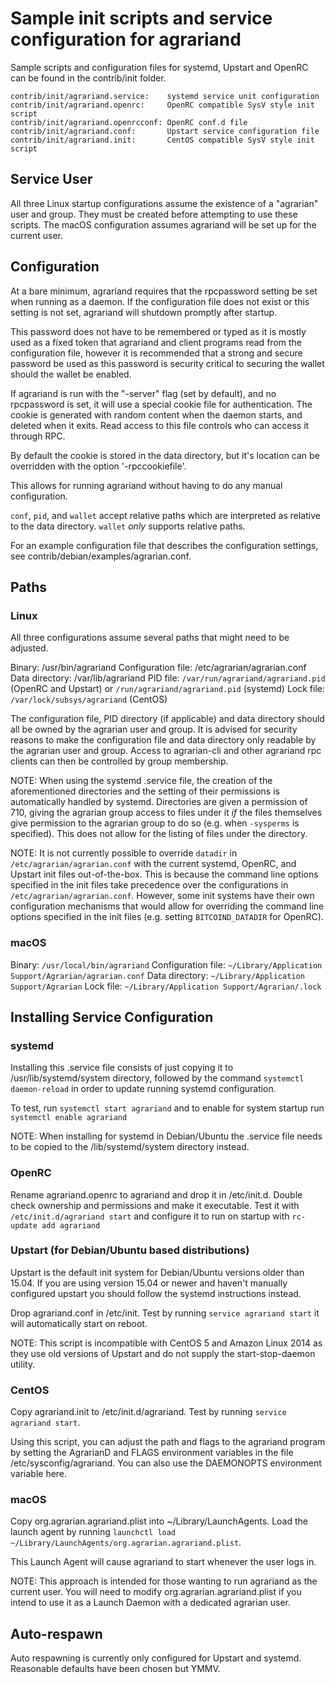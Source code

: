 Sample init scripts and service configuration for agrariand
==========================================================

Sample scripts and configuration files for systemd, Upstart and OpenRC
can be found in the contrib/init folder.

    contrib/init/agrariand.service:    systemd service unit configuration
    contrib/init/agrariand.openrc:     OpenRC compatible SysV style init script
    contrib/init/agrariand.openrcconf: OpenRC conf.d file
    contrib/init/agrariand.conf:       Upstart service configuration file
    contrib/init/agrariand.init:       CentOS compatible SysV style init script

Service User
---------------------------------

All three Linux startup configurations assume the existence of a "agrarian" user
and group.  They must be created before attempting to use these scripts.
The macOS configuration assumes agrariand will be set up for the current user.

Configuration
---------------------------------

At a bare minimum, agrariand requires that the rpcpassword setting be set
when running as a daemon.  If the configuration file does not exist or this
setting is not set, agrariand will shutdown promptly after startup.

This password does not have to be remembered or typed as it is mostly used
as a fixed token that agrariand and client programs read from the configuration
file, however it is recommended that a strong and secure password be used
as this password is security critical to securing the wallet should the
wallet be enabled.

If agrariand is run with the "-server" flag (set by default), and no rpcpassword is set,
it will use a special cookie file for authentication. The cookie is generated with random
content when the daemon starts, and deleted when it exits. Read access to this file
controls who can access it through RPC.

By default the cookie is stored in the data directory, but it's location can be overridden
with the option '-rpccookiefile'.

This allows for running agrariand without having to do any manual configuration.

`conf`, `pid`, and `wallet` accept relative paths which are interpreted as
relative to the data directory. `wallet` *only* supports relative paths.

For an example configuration file that describes the configuration settings,
see contrib/debian/examples/agrarian.conf.

Paths
---------------------------------

### Linux

All three configurations assume several paths that might need to be adjusted.

Binary:              /usr/bin/agrariand
Configuration file:  /etc/agrarian/agrarian.conf
Data directory:      /var/lib/agrariand
PID file:            `/var/run/agrariand/agrariand.pid` (OpenRC and Upstart) or `/run/agrariand/agrariand.pid` (systemd)
Lock file:           `/var/lock/subsys/agrariand` (CentOS)

The configuration file, PID directory (if applicable) and data directory
should all be owned by the agrarian user and group.  It is advised for security
reasons to make the configuration file and data directory only readable by the
agrarian user and group.  Access to agrarian-cli and other agrariand rpc clients
can then be controlled by group membership.

NOTE: When using the systemd .service file, the creation of the aforementioned
directories and the setting of their permissions is automatically handled by
systemd. Directories are given a permission of 710, giving the agrarian group
access to files under it _if_ the files themselves give permission to the
agrarian group to do so (e.g. when `-sysperms` is specified). This does not allow
for the listing of files under the directory.

NOTE: It is not currently possible to override `datadir` in
`/etc/agrarian/agrarian.conf` with the current systemd, OpenRC, and Upstart init
files out-of-the-box. This is because the command line options specified in the
init files take precedence over the configurations in
`/etc/agrarian/agrarian.conf`. However, some init systems have their own
configuration mechanisms that would allow for overriding the command line
options specified in the init files (e.g. setting `BITCOIND_DATADIR` for
OpenRC).

### macOS

Binary:              `/usr/local/bin/agrariand`
Configuration file:  `~/Library/Application Support/Agrarian/agrarian.conf`
Data directory:      `~/Library/Application Support/Agrarian`
Lock file:           `~/Library/Application Support/Agrarian/.lock`

Installing Service Configuration
-----------------------------------

### systemd

Installing this .service file consists of just copying it to
/usr/lib/systemd/system directory, followed by the command
`systemctl daemon-reload` in order to update running systemd configuration.

To test, run `systemctl start agrariand` and to enable for system startup run
`systemctl enable agrariand`

NOTE: When installing for systemd in Debian/Ubuntu the .service file needs to be copied to the /lib/systemd/system directory instead.

### OpenRC

Rename agrariand.openrc to agrariand and drop it in /etc/init.d.  Double
check ownership and permissions and make it executable.  Test it with
`/etc/init.d/agrariand start` and configure it to run on startup with
`rc-update add agrariand`

### Upstart (for Debian/Ubuntu based distributions)

Upstart is the default init system for Debian/Ubuntu versions older than 15.04. If you are using version 15.04 or newer and haven't manually configured upstart you should follow the systemd instructions instead.

Drop agrariand.conf in /etc/init.  Test by running `service agrariand start`
it will automatically start on reboot.

NOTE: This script is incompatible with CentOS 5 and Amazon Linux 2014 as they
use old versions of Upstart and do not supply the start-stop-daemon utility.

### CentOS

Copy agrariand.init to /etc/init.d/agrariand. Test by running `service agrariand start`.

Using this script, you can adjust the path and flags to the agrariand program by
setting the AgrarianD and FLAGS environment variables in the file
/etc/sysconfig/agrariand. You can also use the DAEMONOPTS environment variable here.

### macOS

Copy org.agrarian.agrariand.plist into ~/Library/LaunchAgents. Load the launch agent by
running `launchctl load ~/Library/LaunchAgents/org.agrarian.agrariand.plist`.

This Launch Agent will cause agrariand to start whenever the user logs in.

NOTE: This approach is intended for those wanting to run agrariand as the current user.
You will need to modify org.agrarian.agrariand.plist if you intend to use it as a
Launch Daemon with a dedicated agrarian user.

Auto-respawn
-----------------------------------

Auto respawning is currently only configured for Upstart and systemd.
Reasonable defaults have been chosen but YMMV.
